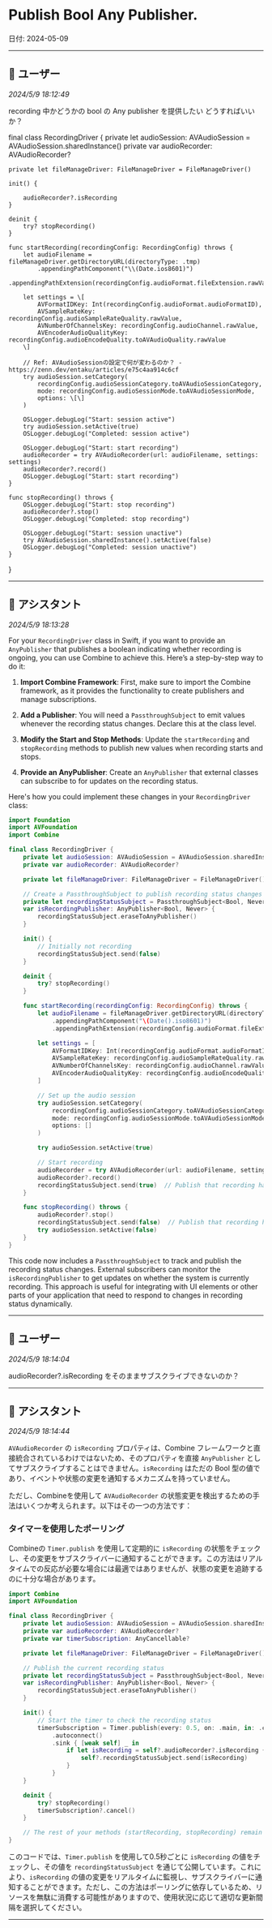 # Publish Bool Any Publisher.

日付: 2024-05-09

---

## 👤 ユーザー
*2024/5/9 18:12:49*

recording 中かどうかの bool の Any publisher を提供したい
どうすればいいか？

final class RecordingDriver {
    private let audioSession: AVAudioSession = AVAudioSession.sharedInstance()
    private var audioRecorder: AVAudioRecorder?
    
    private let fileManageDriver: FileManageDriver = FileManageDriver()

    init() {
        
        audioRecorder?.isRecording
    }
    
    deinit {
        try? stopRecording()
    }

    func startRecording(recordingConfig: RecordingConfig) throws {
        let audioFilename = fileManageDriver.getDirectoryURL(directoryType: .tmp)
            .appendingPathComponent("\\(Date.ios8601)")
            .appendingPathExtension(recordingConfig.audioFormat.fileExtension.rawValue)

        let settings = \[
            AVFormatIDKey: Int(recordingConfig.audioFormat.audioFormatID),
            AVSampleRateKey: recordingConfig.audioSampleRateQuality.rawValue,
            AVNumberOfChannelsKey: recordingConfig.audioChannel.rawValue,
            AVEncoderAudioQualityKey: recordingConfig.audioEncodeQuality.toAVAudioQuality.rawValue
        \]

        // Ref: AVAudioSessionの設定で何が変わるのか？ - https://zenn.dev/entaku/articles/e75c4aa914c6cf
        try audioSession.setCategory(
            recordingConfig.audioSessionCategory.toAVAudioSessionCategory,
            mode: recordingConfig.audioSessionMode.toAVAudioSessionMode,
            options: \[\]
        )
        
        OSLogger.debugLog("Start: session active")
        try audioSession.setActive(true)
        OSLogger.debugLog("Completed: session active")
        
        OSLogger.debugLog("Start: start recording")
        audioRecorder = try AVAudioRecorder(url: audioFilename, settings: settings)
        audioRecorder?.record()
        OSLogger.debugLog("Start: start recording")
    }

    func stopRecording() throws {
        OSLogger.debugLog("Start: stop recording")
        audioRecorder?.stop()
        OSLogger.debugLog("Completed: stop recording")

        OSLogger.debugLog("Start: session unactive")
        try AVAudioSession.sharedInstance().setActive(false)
        OSLogger.debugLog("Completed: session unactive")
    }
}

---

## 🤖 アシスタント
*2024/5/9 18:13:28*

For your `RecordingDriver` class in Swift, if you want to provide an `AnyPublisher` that publishes a boolean indicating whether recording is ongoing, you can use Combine to achieve this. Here’s a step-by-step way to do it:

1. **Import Combine Framework**: First, make sure to import the Combine framework, as it provides the functionality to create publishers and manage subscriptions.

2. **Add a Publisher**: You will need a `PassthroughSubject` to emit values whenever the recording status changes. Declare this at the class level.

3. **Modify the Start and Stop Methods**: Update the `startRecording` and `stopRecording` methods to publish new values when recording starts and stops.

4. **Provide an AnyPublisher**: Create an `AnyPublisher` that external classes can subscribe to for updates on the recording status.

Here's how you could implement these changes in your `RecordingDriver` class:

```swift
import Foundation
import AVFoundation
import Combine

final class RecordingDriver {
    private let audioSession: AVAudioSession = AVAudioSession.sharedInstance()
    private var audioRecorder: AVAudioRecorder?

    private let fileManageDriver: FileManageDriver = FileManageDriver()

    // Create a PassthroughSubject to publish recording status changes
    private let recordingStatusSubject = PassthroughSubject<Bool, Never>()
    var isRecordingPublisher: AnyPublisher<Bool, Never> {
        recordingStatusSubject.eraseToAnyPublisher()
    }

    init() {
        // Initially not recording
        recordingStatusSubject.send(false)
    }

    deinit {
        try? stopRecording()
    }

    func startRecording(recordingConfig: RecordingConfig) throws {
        let audioFilename = fileManageDriver.getDirectoryURL(directoryType: .tmp)
            .appendingPathComponent("\(Date().iso8601)")
            .appendingPathExtension(recordingConfig.audioFormat.fileExtension.rawValue)

        let settings = [
            AVFormatIDKey: Int(recordingConfig.audioFormat.audioFormatID),
            AVSampleRateKey: recordingConfig.audioSampleRateQuality.rawValue,
            AVNumberOfChannelsKey: recordingConfig.audioChannel.rawValue,
            AVEncoderAudioQualityKey: recordingConfig.audioEncodeQuality.toAVAudioQuality.rawValue
        ]

        // Set up the audio session
        try audioSession.setCategory(
            recordingConfig.audioSessionCategory.toAVAudioSessionCategory,
            mode: recordingConfig.audioSessionMode.toAVAudioSessionMode,
            options: []
        )

        try audioSession.setActive(true)

        // Start recording
        audioRecorder = try AVAudioRecorder(url: audioFilename, settings: settings)
        audioRecorder?.record()
        recordingStatusSubject.send(true)  // Publish that recording has started
    }

    func stopRecording() throws {
        audioRecorder?.stop()
        recordingStatusSubject.send(false)  // Publish that recording has stopped
        try audioSession.setActive(false)
    }
}
```

This code now includes a `PassthroughSubject` to track and publish the recording status changes. External subscribers can monitor the `isRecordingPublisher` to get updates on whether the system is currently recording. This approach is useful for integrating with UI elements or other parts of your application that need to respond to changes in recording status dynamically.

---

## 👤 ユーザー
*2024/5/9 18:14:04*

audioRecorder?.isRecording をそのままサブスクライブできないのか？

---

## 🤖 アシスタント
*2024/5/9 18:14:44*

`AVAudioRecorder` の `isRecording` プロパティは、Combine フレームワークと直接統合されているわけではないため、そのプロパティを直接 `AnyPublisher` としてサブスクライブすることはできません。`isRecording` はただの Bool 型の値であり、イベントや状態の変更を通知するメカニズムを持っていません。

ただし、Combineを使用して `AVAudioRecorder` の状態変更を検出するための手法はいくつか考えられます。以下はその一つの方法です：

### タイマーを使用したポーリング
Combineの `Timer.publish` を使用して定期的に `isRecording` の状態をチェックし、その変更をサブスクライバーに通知することができます。この方法はリアルタイムでの反応が必要な場合には最適ではありませんが、状態の変更を追跡するのに十分な場合があります。

```swift
import Combine
import AVFoundation

final class RecordingDriver {
    private let audioSession: AVAudioSession = AVAudioSession.sharedInstance()
    private var audioRecorder: AVAudioRecorder?
    private var timerSubscription: AnyCancellable?

    private let fileManageDriver: FileManageDriver = FileManageDriver()

    // Publish the current recording status
    private let recordingStatusSubject = PassthroughSubject<Bool, Never>()
    var isRecordingPublisher: AnyPublisher<Bool, Never> {
        recordingStatusSubject.eraseToAnyPublisher()
    }

    init() {
        // Start the timer to check the recording status
        timerSubscription = Timer.publish(every: 0.5, on: .main, in: .common)
            .autoconnect()
            .sink { [weak self] _ in
                if let isRecording = self?.audioRecorder?.isRecording {
                    self?.recordingStatusSubject.send(isRecording)
                }
            }
    }

    deinit {
        try? stopRecording()
        timerSubscription?.cancel()
    }

    // The rest of your methods (startRecording, stopRecording) remain unchanged
}
```

このコードでは、`Timer.publish` を使用して0.5秒ごとに `isRecording` の値をチェックし、その値を `recordingStatusSubject` を通じて公開しています。これにより、`isRecording` の値の変更をリアルタイムに監視し、サブスクライバーに通知することができます。ただし、この方法はポーリングに依存しているため、リソースを無駄に消費する可能性がありますので、使用状況に応じて適切な更新間隔を選択してください。

---
